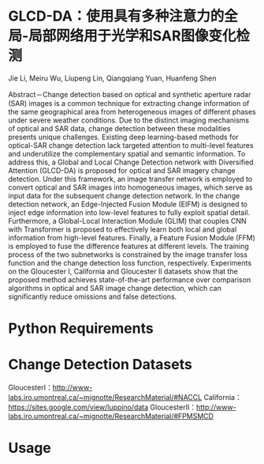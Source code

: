 # GLCD-DA：使用具有多种注意力的全局-局部网络用于光学和SAR图像变化检测
Jie Li, Meiru Wu, Liupeng Lin, Qiangqiang Yuan, Huanfeng Shen

Abstract－Change detection based on optical and synthetic aperture radar (SAR) images is a common technique for extracting change information of the same geographical area from heterogeneous images of different phases under severe weather conditions. Due to the distinct imaging mechanisms of optical and SAR data, change detection between these modalities presents unique challenges. Existing deep learning-based methods for optical-SAR change detection lack targeted attention to multi-level features and underutilize the complementary spatial and semantic information. To address this, a Global and Local Change Detection network with Diversified Attention (GLCD-DA) is proposed for optical and SAR imagery change detection. Under this framework, an image transfer network is employed to convert optical and SAR images into homogeneous images, which serve as input data for the subsequent change detection network. In the change detection network, an Edge-Injected Fusion Module (EIFM) is designed to inject edge information into low-level features to fully exploit spatial detail. Furthermore, a Global-Local Interaction Module (GLIM) that couples CNN with Transformer is proposed to effectively learn both local and global information from high-level features. Finally, a Feature Fusion Module (FFM) is employed to fuse the difference features at different levels. The training process of the two subnetworks is constrained by the image transfer loss function and the change detection loss function, respectively. Experiments on the Gloucester Ⅰ, California and Gloucester Ⅱ datasets show that the proposed method achieves state-of-the-art performance over comparison algorithms in optical and SAR image change detection, which can significantly reduce omissions and false detections.

# Python Requirements

# Change Detection Datasets
GloucesterⅠ：http://www-labs.iro.umontreal.ca/~mignotte/ResearchMaterial/#NACCL
California：https://sites.google.com/view/luppino/data 
GloucesterⅡ：http://www-labs.iro.umontreal.ca/~mignotte/ResearchMaterial/#FPMSMCD
# Usage

